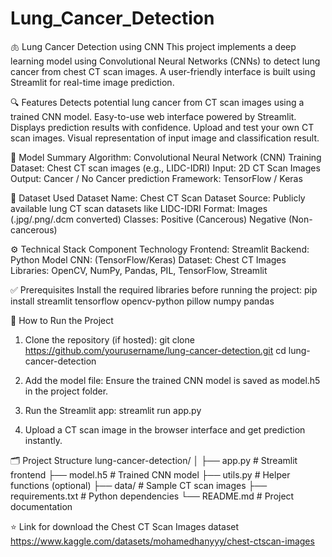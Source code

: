 # Lung_Cancer_Detection
🫁 Lung Cancer Detection using CNN
This project implements a deep learning model using Convolutional Neural Networks (CNNs) to detect lung cancer from chest CT scan images. A user-friendly interface is built using Streamlit for real-time image prediction.

🔍 Features
Detects potential lung cancer from CT scan images using a trained CNN model.
Easy-to-use web interface powered by Streamlit.
Displays prediction results with confidence.
Upload and test your own CT scan images.
Visual representation of input image and classification result.

🧠 Model Summary
Algorithm: Convolutional Neural Network (CNN)
Training Dataset: Chest CT scan images (e.g., LIDC-IDRI)
Input: 2D CT Scan Images
Output: Cancer / No Cancer prediction
Framework: TensorFlow / Keras

💾 Dataset Used
Dataset Name: Chest CT Scan Dataset
Source: Publicly available lung CT scan datasets like LIDC-IDRI
Format: Images (.jpg/.png/.dcm converted)
Classes: Positive (Cancerous) Negative (Non-cancerous)

⚙️ Technical Stack
Component	  Technology
Frontend:	  Streamlit
Backend:	  Python
Model	CNN:  (TensorFlow/Keras)
Dataset:	  Chest CT Images
Libraries:	OpenCV, NumPy, Pandas, PIL, TensorFlow, Streamlit

✅ Prerequisites
Install the required libraries before running the project:
pip install streamlit tensorflow opencv-python pillow numpy pandas

🚀 How to Run the Project
1. Clone the repository (if hosted):
git clone https://github.com/yourusername/lung-cancer-detection.git 
cd lung-cancer-detection

2. Add the model file:
Ensure the trained CNN model is saved as model.h5 in the project folder.

3. Run the Streamlit app:
streamlit run app.py

4. Upload a CT scan image in the browser interface and get prediction instantly.

🗂 Project Structure
lung-cancer-detection/
│
├── app.py                 # Streamlit frontend
├── model.h5               # Trained CNN model
├── utils.py               # Helper functions (optional)
├── data/                  # Sample CT scan images
├── requirements.txt       # Python dependencies
└── README.md              # Project documentation

⭐ Link for download the Chest CT Scan Images dataset
https://www.kaggle.com/datasets/mohamedhanyyy/chest-ctscan-images
